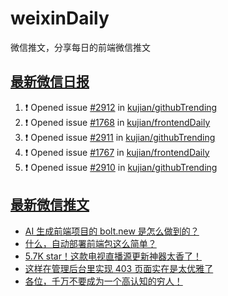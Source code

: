 # weixinDaily
微信推文，分享每日的前端微信推文

## [最新微信日报](https://github.com/kujian/weixinDaily/issues)

<!--START_SECTION:activity-->
1. ❗ Opened issue [#2912](https://github.com/kujian/githubTrending/issues/2912) in [kujian/githubTrending](https://github.com/kujian/githubTrending)
2. ❗ Opened issue [#1768](https://github.com/kujian/frontendDaily/issues/1768) in [kujian/frontendDaily](https://github.com/kujian/frontendDaily)
3. ❗ Opened issue [#2911](https://github.com/kujian/githubTrending/issues/2911) in [kujian/githubTrending](https://github.com/kujian/githubTrending)
4. ❗ Opened issue [#1767](https://github.com/kujian/frontendDaily/issues/1767) in [kujian/frontendDaily](https://github.com/kujian/frontendDaily)
5. ❗ Opened issue [#2910](https://github.com/kujian/githubTrending/issues/2910) in [kujian/githubTrending](https://github.com/kujian/githubTrending)
<!--END_SECTION:activity-->


## [最新微信推文](https://weixin.qdkfweb.cn/)

<!-- BLOG-POST-LIST:START -->
- [AI 生成前端项目的 bolt.new 是怎么做到的？](https://weixin.qdkfweb.cn/59022.html)
- [什么，自动部署前端包这么简单？](https://weixin.qdkfweb.cn/58991.html)
- [5.7K star！这款电视直播源更新神器太香了！](https://weixin.qdkfweb.cn/59056.html)
- [这样在管理后台里实现 403 页面实在是太优雅了](https://weixin.qdkfweb.cn/58990.html)
- [各位，千万不要成为一个高认知的穷人！](https://weixin.qdkfweb.cn/59032.html)
<!-- BLOG-POST-LIST:END -->